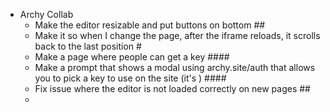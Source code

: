- Archy Collab
	- Make the editor resizable and put buttons on bottom ##
	- Make it so when I change the page, after the iframe reloads, it scrolls back to the last position #
	- Make a page where people can get a key ####
	- Make a prompt that shows a modal using archy.site/auth that allows you to pick a key to use on the site (it's ) ####
	- Fix issue where the editor is not loaded correctly on new pages ##
	-